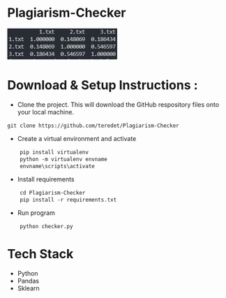 # Plagiarism-Checker<br />



![alt text](img/1.png)

# Download & Setup Instructions :
* Clone the project. This will download the GitHub respository files onto your local machine.</br>
```Shell
git clone https://github.com/teredet/Plagiarism-Checker
```
* Create a virtual environment and activate
```Shell
    pip install virtualenv
    python -m virtualenv envname
    envname\scripts\activate
```
* Install requirements
```Shell
    cd Plagiarism-Checker
    pip install -r requirements.txt
```
* Run program
```Shell
    python checker.py
```

# Tech Stack
* Python
* Pandas
* Sklearn
